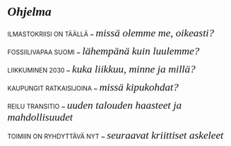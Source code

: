 
# <span style='font-family:adobe-caslon-pro; font-weight: bold; font-style:italic'>Ohjelma</span>

ILMASTOKRIISI ON TÄÄLLÄ ~ <span style='font-family:adobe-caslon-pro; font-style:italic; font-size:1.5rem'>missä olemme me, oikeasti?</span>

FOSSIILIVAPAA SUOMI ~ <span style='font-family:adobe-caslon-pro; font-style:italic; font-size:1.5rem'>lähempänä kuin luulemme?</span>

LIIKKUMINEN 2030 ~ <span style='font-family:adobe-caslon-pro; font-style:italic; font-size:1.5rem'>kuka liikkuu, minne ja millä?</span>

KAUPUNGIT RATKAISIJOINA ~ <span style='font-family:adobe-caslon-pro; font-style:italic; font-size:1.5rem'>missä kipukohdat?</span>

REILU TRANSITIO ~ <span style='font-family:adobe-caslon-pro; font-style:italic; font-size:1.5rem'>uuden talouden haasteet ja mahdollisuudet</span>

TOIMIIN ON RYHDYTTÄVÄ NYT ~ <span style='font-family:adobe-caslon-pro; font-style:italic; font-size:1.5rem'>seuraavat kriittiset askeleet</span>

